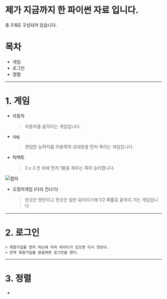 # 제가 지금까지 한 파이썬 자료 입니다.


총 3개로 구성되어 있습니다.

# 목차

* 게임
* 로그인
* 정렬

---------
# 1. 게임

* 자동차   
    > 자동차를 움직이는 게임입니다.

* rpg   
    > 렌덤한 능력치를 이용하여 상대방을 먼저 죽이는 게임입니다.

* 틱택토   
    > 3 x 3 칸 위에 먼저 1줄을 채우는 쪽이 승리합니다.

![캡처](https://user-images.githubusercontent.com/88918803/144695754-c7d24ad1-cadc-467b-b610-59d487096525.PNG)



* 오징어게임 (다리 건너기)   
    > 한곳은 방탄이고 한곳은 일반 유리이기에 1/2 확률로 끝까지 가는 게임입니다

------------
# 2. 로그인   
    > 회원가입을 먼저 하는데 이미 아이디가 있으면 다시 만든다.
    > 만약 회원가입을 완료하면 로그인을 한다.

----------
# 3. 정렬

*
